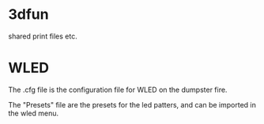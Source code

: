 # 3dfun
shared print files etc.

# WLED
The .cfg file is the configuration file for WLED on the dumpster fire.

The "Presets" file are the presets for the led patters, and can be imported in the wled menu.
